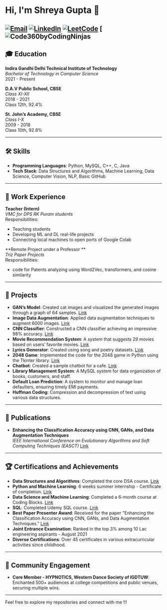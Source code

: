 # Hi, I'm Shreya Gupta 👋

[![Email](https://img.shields.io/badge/-Email-333333?style=flat&logo=gmail&logoColor=white)](mailto:shreyagupta0242@gmail.com)
[![LinkedIn](https://img.shields.io/badge/-LinkedIn-333333?style=flat&logo=linkedin&logoColor=white)](https://www.linkedin.com/in/shreya-gupta-1575a6288/)
[![LeetCode](https://img.shields.io/badge/-LeetCode-333333?style=flat&logo=leetcode&logoColor=white)](https://leetcode.com/u/Shreya_0233/)
[![Code360byCodingNinjas](https://www.naukri.com/code360/profile/095e9d25-6fbe-4825-a811-b319ff74f8c3)
---

## 🎓 Education

**Indira Gandhi Delhi Technical Institute of Technology**  
*Bachelor of Technology in Computer Science*  
2021 - Present

**D.A.V Public School, CBSE**  
*Class XI-XII*  
2018 - 2021  
Class 12th, 92.4%

**St. John’s Academy, CBSE**  
*Class I-X*  
2009 - 2018  
Class 10th, 92.8%

---

## 🛠 Skills

- **Programming Languages**: Python, MySQL, C++, C, Java
- **Tech Stack**: Data Structures and Algorithms, Machine Learning, Data Science, Computer Vision, NLP, Basic GitHub

---

## 💼 Work Experience

**Teacher (Intern)**  
*VMC for DPS RK Puram students*  
Responsibilities:
- Teaching students
- Developing ML and DL real-life projects
- Connecting local machines to open ports of Google Colab

**Remote Project under a Professor **  
*Triz Paper Projects*  
Responsibilities:
- code for Patents analyzing using Word2Vec, transformers, and cosine similarity

---

## 🚀 Projects

- **GAN’s Model**: Created cat images and visualized the generated images through a graph of 64 samples. [Link]()
- **Image Data Augmentation**: Applied data augmentation techniques to augment 6000 images. [Link]()
- **CNN Classifier**: Constructed a CNN classifier achieving an impressive 98% accuracy. [Link]()
- **Movie Recommendation System**: A system that suggests 29 movies based on users’ favorite movies. [Link]()
- **Lyrics Generator**: Created using song and poetry datasets. [Link]()
- **2048 Game**: Implemented the code for the 2048 game in Python using the Tkinter library. [Link]()
- **Chatbot**: Created a sample chatbot for a cafe. [Link]()
- **Library Management System**: A MySQL system for data organization of books, customers, and staff.
- **Default Loan Prediction**: A system to monitor and manage loan defaulters, ensuring timely EMI payments.
- **Huffman Coding**: Compression and decompression of text using various data structures.

---

## 📄 Publications

- **Enhancing the Classification Accuracy using CNN, GANs, and Data Augmentation Techniques**  
  *IEEE International Conference on Evolutionary Algorithms and Soft Computing Techniques (EASCT)*  [Link](https://ieeexplore.ieee.org/document/10393694)


---

## 🏆 Certifications and Achievements

- **Data Structures and Algorithms**: Completed the core DSA course. [Link](https://drive.google.com/file/d/1lPfzWq6TFLcIblJpXe7fAsLgEagKQb-F/view?usp=sharing)
- **Python and Machine Learning**: 6 weeks summer internship - Certificate of completion. [Link](https://drive.google.com/file/d/1CLp4yrfeWTx9eJWsHove848coQnX4-jF/view?usp=sharing)
- **Data Science and Machine Learning**: Completed a 6-month course at Coding Blocks. [Link](https://drive.google.com/file/d/1AAZXUVhFMazHJS2c-SUhUGN33hA2b9J3/view?usp=sharing)
- **SQL**: Completed Udemy SQL course. [Link](https://drive.google.com/file/d/1IqYPtWb9EE3l0_82bx83RWBQ52mMQnCi/view?usp=sharing)
- **Best Paper Presenter Award**: Received for the paper "Enhancing the Classification Accuracy using CNN, GANs, and Data Augmentation Techniques." [Link](https://drive.google.com/file/d/1Y8SmBAPS33kstprAvH3PtHNjRpgf_fpn/view?usp=sharing)
- **Joint Entrance Examination**: Ranked in the top 3% among 10 Lac engineering aspirants - August 2021
- **Diverse Certifications**: Over 45 certificates in various extracurricular activities since childhood.

---

## 🌟 Community Engagement

- **Core Member - HYPNOTICS, Western Dance Society of IGDTUW**: Enchanted 500+ audiences at college competitions and public venues, securing multiple wins.

---

Feel free to explore my repositories and connect with me !!!

